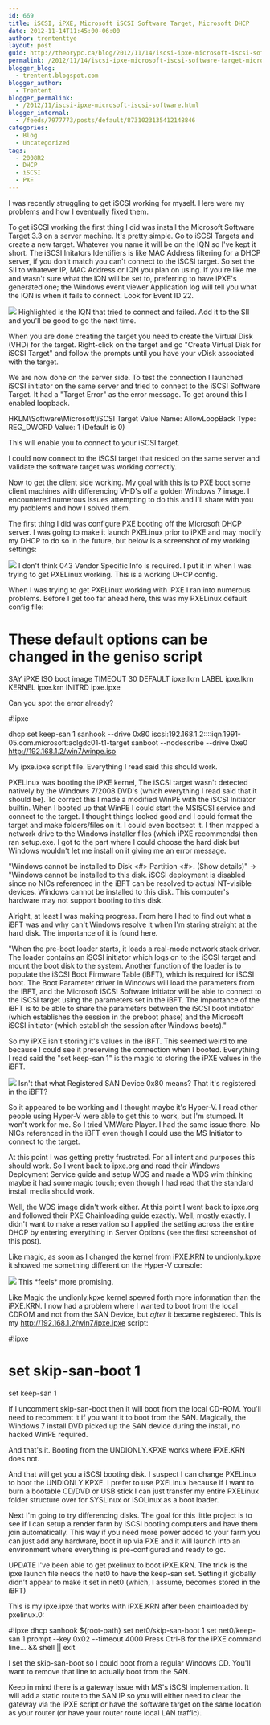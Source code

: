 ```yaml
---
id: 669
title: iSCSI, iPXE, Microsoft iSCSI Software Target, Microsoft DHCP
date: 2012-11-14T11:45:00-06:00
author: trententtye
layout: post
guid: http://theorypc.ca/blog/2012/11/14/iscsi-ipxe-microsoft-iscsi-software-target-microsoft-dhcp/
permalink: /2012/11/14/iscsi-ipxe-microsoft-iscsi-software-target-microsoft-dhcp/
blogger_blog:
  - trentent.blogspot.com
blogger_author:
  - Trentent
blogger_permalink:
  - /2012/11/iscsi-ipxe-microsoft-iscsi-software.html
blogger_internal:
  - /feeds/7977773/posts/default/8731023135412148846
categories:
  - Blog
  - Uncategorized
tags:
  - 2008R2
  - DHCP
  - iSCSI
  - PXE
---
```

I was recently struggling to get iSCSI working for myself.  Here were my problems and how I eventually fixed them.

To get iSCSI working the first thing I did was install the Microsoft Software Target 3.3 on a server machine. It's pretty simple.  Go to iSCSI Targets and create a new target.  Whatever you name it will be on the IQN so I've kept it short.  The iSCSI Initators Identifiers is like MAC Address filtering for a DHCP server, if you don't match you can't connect to the iSCSI target.  So set the SII to whatever IP, MAC Address or IQN you plan on using.  If you're like me and wasn't sure what the IQN will be set to, preferring to have iPXE's generated one; the Windows event viewer Application log will tell you what the IQN is when it fails to connect.  Look for Event ID 22.



<img src="http://2.bp.blogspot.com/-Ve-Gge76yvY/UKO5F0C6i0I/AAAAAAAAAKM/JNvFyTDcqtY/s400/1.png">
Highlighted is the IQN that tried to connect and failed.  Add it to the SII and you'll be good to go the next time.

When you are done creating the target you need to create the Virtual Disk (VHD) for the target.  Right-click on the target and go "Create Virtual Disk for iSCSI Target" and follow the prompts until you have your vDisk associated with the target.

We are now done on the server side.  To test the connection I launched iSCSI initiator on the same server and tried to connect to the iSCSI Software Target. It had a "Target Error" as the error message.  To get around this I enabled loopback.


HKLM\Software\Microsoft\iSCSI Target
Value Name: AllowLoopBack
Type: REG_DWORD
Value: 1 (Default is 0)

This will enable you to connect to your iSCSI target.

I could now connect to the iSCSI target that resided on the same server and validate the software target was working correctly.

Now to get the client side working.  My goal with this is to PXE boot some client machines with differencing VHD's off a golden Windows 7 image.  I encountered numerous issues attempting to do this and I'll share with you my problems and how I solved them.

The first thing I did was configure PXE booting off the Microsoft DHCP server.  I was going to make it launch PXELinux prior to iPXE and may modify my DHCP to do so in the future, but below is a screenshot of my working settings:

<img src="http://4.bp.blogspot.com/-I3LMxGztydg/UKO7nbAKhaI/AAAAAAAAAKc/cEgc52S9LtM/s640/2.png">
I don't think 043 Vendor Specific Info is required.  I put it in when I was trying to get PXELinux working.  This is a working DHCP config.


When I was trying to get PXELinux working with iPXE I ran into numerous problems.  Before I get too far ahead here, this was my PXELinux default config file:


# These default options can be changed in the geniso script
SAY iPXE ISO boot image
TIMEOUT 30
DEFAULT ipxe.lkrn
LABEL ipxe.lkrn
 KERNEL ipxe.krn
 INITRD ipxe.ipxe


Can you spot the error already?


#!ipxe
  
  dhcp
  set keep-san 1
  sanhook --drive 0x80 iscsi:192.168.1.2::::iqn.1991-05.com.microsoft:aclgdc01-t1-target
  sanboot --nodescribe --drive 0xe0 http://192.168.1.2/win7/winpe.iso


My ipxe.ipxe script file.  Everything I read said this should work.


PXELinux was booting the iPXE kernel, The iSCSI target wasn't detected natively by the Windows 7/2008 DVD's (which everything I read said that it should be).  To correct this I made a modified WinPE with the iSCSI Initiator builtin.  When I booted up that WinPE I could start the MSISCSI service and connect to the target.  I thought things looked good and I could format the target and make folders/files on it.  I could even bootsect it.  I then mapped a network drive to the Windows installer files (which iPXE recommends) then ran setup.exe.  I got to the part where I could choose the hard disk but Windows wouldn't let me install on it giving me an error message.

"Windows cannot be installed to Disk <#> Partition <#>. (Show details)" -> "Windows cannot be installed to this disk. iSCSI deployment is disabled since no NICs referenced in the iBFT can be resolved to actual NT-visible devices. Windows cannot be installed to this disk. This computer's hardware may not support booting to this disk.

Alright, at least I was making progress.  From here I had to find out what a iBFT was and why can't Windows resolve it when I'm staring straight at the hard disk.  The importance of it is found here.

"When the pre-boot loader starts, it loads a real-mode network stack driver. The loader contains an iSCSI initiator which logs on to the iSCSI target and mount the boot disk to the system. Another function of the loader is to populate the iSCSI Boot Firmware Table (iBFT), which is required for iSCSI boot. The Boot Parameter driver in Windows will load the parameters from the iBFT, and the Microsoft iSCSI Software Initiator will be able to connect to the iSCSI target using the parameters set in the iBFT. The importance of the iBFT is to be able to share the parameters between the iSCSI boot initiator (which establishes the session in the preboot phase) and the Microsoft iSCSI initiator (which establish the session after Windows boots)."

So my iPXE isn't storing it's values in the iBFT.  This seemed weird to me because I could see it preserving the connection when I booted.  Everything I read said the "set keep-san 1" is the magic to storing the iPXE values in the iBFT.

<img src="http://1.bp.blogspot.com/-IepEu75i37I/UKPTu0b8eaI/AAAAAAAAAKs/ipmnBx-4VZE/s400/3.png">
Isn't that what Registered SAN Device 0x80 means?  That it's registered in the iBFT? 

So it appeared to be working and I thought maybe it's Hyper-V.  I read other people using Hyper-V were able to get this to work, but I'm stumped.  It won't work for me.  So I tried VMWare Player.  I had the same issue there.  No NICs referenced in the iBFT even though I could use the MS Initiator to connect to the target.

At this point I was getting pretty frustrated.  For all intent and purposes this should work.  So I went back to ipxe.org and read their Windows Deployment Service guide and setup WDS and made a WDS wim thinking maybe it had some magic touch; even though I had read that the standard install media should work.

Well, the WDS image didn't work either.  At this point I went back to ipxe.org and followed their PXE Chainloading guide exactly.  Well, mostly exactly.  I didn't want to make a reservation so I applied the setting across the entire DHCP by entering everything in Server Options (see the first screenshot of this post).

Like magic, as soon as I changed the kernel from iPXE.KRN to undionly.kpxe it showed me something different on the Hyper-V console:

<img src="http://3.bp.blogspot.com/-DSjsdpLYTwU/UKPWLOovtnI/AAAAAAAAAK0/C3U8OGhf70E/s400/4.png">
This *feels* more promising.


Like Magic the undionly.kpxe kernel spewed forth more information than the iPXE.KRN.  I now had a problem where I wanted to boot from the local CDROM and not from the SAN Device, but *after* it became registered.  This is my http://192.168.1.2/win7/ipxe.ipxe script:


#!ipxe


#  set skip-san-boot 1
set keep-san 1

If I uncomment skip-san-boot then it will boot from the local CD-ROM.  You'll need to recomment it if you want it to boot from the SAN.  Magically, the Windows 7 install DVD picked up the SAN device during the install, no hacked WinPE required.

And that's it.  Booting from the UNDIONLY.KPXE works where iPXE.KRN does not.

And that will get you a iSCSI booting disk.  I suspect I can change PXELinux to boot the UNDIONLY.KPXE.  I prefer to use PXELinux because if I want to burn a bootable CD/DVD or USB stick I can just transfer my entire PXELinux folder structure over for SYSLinux or ISOLinux as a boot loader.

Next I'm going to try differencing disks.  The goal for this little project is to see if I can setup a render farm by iSCSI booting computers and have them join automatically.  This way if you need more power added to your farm you can just add any hardware, boot it up via PXE and it will launch into an environment where everything is pre-configured and ready to go.


UPDATE
I've been able to get pxelinux to boot iPXE.KRN.  The trick is the ipxe launch file needs the net0 to have the keep-san set.  Setting it globally didn't appear to make it set in net0 (which, I assume, becomes stored in the iBFT)

This is my ipxe.ipxe that works with iPXE.KRN after been chainloaded by pxelinux.0:


#!ipxe
dhcp
sanhook ${root-path}
set net0/skip-san-boot 1
set net0/keep-san 1
prompt --key 0x02 --timeout 4000 Press Ctrl-B for the iPXE command line... && shell ||
exit

I set the skip-san-boot so I could boot from a regular Windows CD.  You'll want to remove that line to actually boot from the SAN.

Keep in mind there is a gateway issue with MS's iSCSI implementation.  It will add a static route to the SAN  IP so you will either need to clear the gateway via the iPXE script or have the software target on the same location as your router (or have your router route local LAN traffic).
